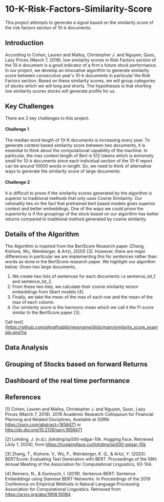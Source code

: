 # 10-K-Risk-Factors-Similarity-Score
This project attempts to generate a signal based on the similarity score of the risk factors section of 10-k documents. 

## Introduction

According to Cohen, Lauren and Malloy, Christopher J. and Nguyen, Quoc, Lazy Prices (March 7, 2019), low similarity scores in Risk Factors section of the 10-k document is a good indicator of a firm's future stock performance. In our project, we develop an innovative algorithm to generate similarity score between consecutive year's 10-k documents in particular the Risk Factors section. Based on these similarity scores, we will group categories of stocks which we will long and shorts. The hypothessis is that shorting low similarity scores stocks will generate profits for us.

## Key Challenges
 There are 2 key challenges to this project. 
 
 #### Challenge 1
 The median word length of 10-K documents is increasing every year. To generate context based similarity score between two documents, it is essential to think about the     computational capability of the machine. In particular, the max context length of Bert is 512 tokens which is extremely small for 10-k documents since each individual section of   the 10-K report can be around 10000 words in length. So, we need to think of alternative ways to generate the similarity score of large documents.

 #### Challenge 2
  It is difficult to prove if the similarity scores generated by the algorithm is superior to traditional methods that only uses Cosine Similairity. Our rationality lies on the fact that pretrained bert based models gives superior context and better embeddings. One of the ways we could prove the superiority is if the groupings of the stock based on our algorithm has better returns compared to traditional method generated by cosine similarity. 
 

## Details of the Algorithm

The Algorithm is inspired from the BertScore Research paper (Zhang, Kishore, Wu, Weinberger, & Artzi, 2020) [3]. However, there are major differences in particular we are implementing this for sentences rather than words as done in the BertScore research paper. We highlight our algorithm below:
Given two large documents,
1) We create two lists of sentences for each documents i.e sentence_lst_1 and sentence_lst_2.
2) From these two lists, we calculate their cosine similarity tensor embeddings from Sbert models [4].
3) Finally, we take the mean of the max of each row and the mean of the max of each column.
4) Our similarity score is the harmonic mean which we call it the f1-score similar to the BertScore paper [3].

![alt text](https://github.com/ahnafhabibi/reponame/blob/main/similarity_score_example.png?ra


## Data Analysis


## Grouping of Stocks based on forward Returns


## Dashboard of the real time performance







## References
[1] Cohen, Lauren and Malloy, Christopher J. and Nguyen, Quoc, Lazy Prices (March 7, 2019). 2019 Academic Research Colloquium for Financial Planning and Related Disciplines, Available at SSRN: https://ssrn.com/abstract=1658471 or http://dx.doi.org/10.2139/ssrn.1658471

[2] Lohding, J. (n.d.). jlohding/sp500-edgar-10k. Hugging Face. Retrieved [July 1, 2024], from https://huggingface.co/jlohding/sp500-edgar-10k

[3] Zhang, T., Kishore, V., Wu, F., Weinberger, K. Q., & Artzi, Y. (2020). BERTScore: Evaluating Text Generation with BERT. Proceedings of the 58th Annual Meeting of the Association for Computational Linguistics, 93-104.

[4] Reimers, N., & Gurevych, I. (2019). Sentence-BERT: Sentence Embeddings using Siamese BERT-Networks. In Proceedings of the 2019 Conference on Empirical Methods in Natural Language Processing. Association for Computational Linguistics. Retrieved from https://arxiv.org/abs/1908.10084

